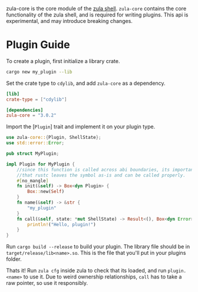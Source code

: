zula-core is the core module of the [zula shell](https://crates.io/crates/zula).
`zula-core` contains the core functionality of the zula shell, and is required for writing
plugins. This api is experimental, and may introduce breaking changes.

# Plugin Guide
To create a plugin, first initialize a library crate.
```bash
cargo new my_plugin --lib
```
Set the crate type to `cdylib`, and add `zula-core` as a dependency.
```toml
[lib]
crate-type = ["cdylib"]

[dependencies]
zula-core = "3.0.2"
```
Import the [`Plugin`] trait and implement it on your plugin type.
```rust
use zula-core::{Plugin, ShellState};
use std::error::Error;

pub struct MyPlugin;

impl Plugin for MyPlugin {
    //since this function is called across abi boundaries, its important to include no_mangle so
    //that rustc leaves the symbol as-is and can be called properly.
    #[no_mangle]
    fn init(&self) -> Box<dyn Plugin> {
        Box::new(Self)
    }
    fn name(&self) -> &str {
        "my_plugin"
    }
    fn call(&self, state: *mut ShellState) -> Result<(), Box<dyn Error>> {
        println!("Hello, plugin!")
    }
}
```
Run `cargo build --release` to build your plugin. The library file should be in `target/release/lib<name>.so`. This is the file that you'll put in your plugins folder.

Thats it! Run `zula cfg` inside zula to check that its loaded, and run `plugin.<name>` to use it. Due to weird ownership relationships, `call` has to take a raw pointer, so use it responsibly.
